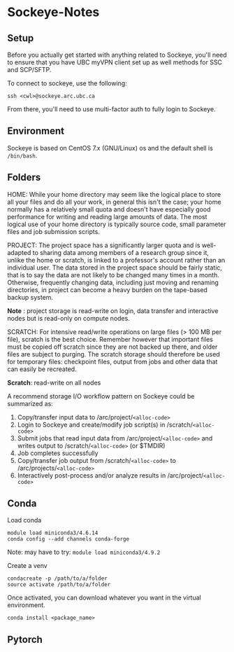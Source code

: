 # Sockeye-Notes

## Setup
Before you actually get started with anything related to Sockeye, you'll need to ensure that you have UBC myVPN client set up as well methods for SSC and SCP/SFTP.

To connect to sockeye, use the following:

``` shell
ssh <cwl>@sockeye.arc.ubc.ca
```

From there, you'll need to use multi-factor auth to fully login to Sockeye.

## Environment
Sockeye is based on CentOS 7.x (GNU/Linux) os and the default shell is ```/bin/bash```.

## Folders

HOME: While your home directory may seem like the logical place to store all your files and do all your work, in general this isn't the case; your home normally has a relatively small quota and doesn't have especially good performance for writing and reading large amounts of data. The most logical use of your home directory is typically source code, small parameter files and job submission scripts.

PROJECT: The project space has a significantly larger quota and is well-adapted to sharing data among members of a research group since it, unlike the home or scratch, is linked to a professor's account rather than an individual user. The data stored in the project space should be fairly static, that is to say the data are not likely to be changed many times in a month. Otherwise, frequently changing data, including just moving and renaming directories, in project can become a heavy burden on the tape-based backup system.

**Note** : project storage is read-write on login, data transfer and interactive nodes but is read-only on compute nodes.

SCRATCH: For intensive read/write operations on large files (> 100 MB per file), scratch is the best choice. Remember however that important files must be copied off scratch since they are not backed up there, and older files are subject to purging. The scratch storage should therefore be used for temporary files: checkpoint files, output from jobs and other data that can easily be recreated.

**Scratch**: read-write on all nodes

A recommend storage I/O workflow pattern on Sockeye could be summarized as:

1. Copy/transfer input data to /arc/project/```<alloc-code>```
2. Login to Sockeye and create/modify job script(s) in /scratch/```<alloc-code>```
3. Submit jobs that read input data from /arc/project/```<alloc-code>``` and writes output to /scratch/```<alloc-code>```  (or $TMDIR)
4. Job completes successfully
5. Copy/transfer job output from /scratch/```<alloc-code>``` to /arc/projects/```<alloc-code>```
6. Interactively post-process and/or analyze results in /arc/project/```<alloc-code>```

## Conda


Load conda
``` shell
module load miniconda3/4.6.14
conda config --add channels conda-forge
``` 
Note: may have to try: ```module load miniconda3/4.9.2```


Create a venv
``` shell
condacreate -p /path/to/a/folder
source activate /path/to/a/folder
```

Once activated, you can download whatever you want in the virtual environment.
``` shell
conda install <package_name>
```


## Pytorch
``` shell

```

